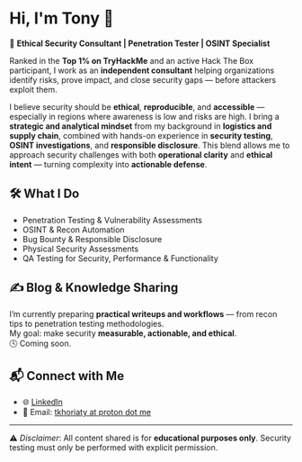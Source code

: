 # Hi, I'm Tony 👋  

🔐 **Ethical Security Consultant | Penetration Tester | OSINT Specialist**  

Ranked in the **Top 1% on TryHackMe** and an active Hack The Box participant, I work as an **independent consultant** helping organizations identify risks, prove impact, and close security gaps — before attackers exploit them.  

I believe security should be **ethical**, **reproducible**, and **accessible** — especially in regions where awareness is low and risks are high. I bring a **strategic and analytical mindset** from my background in **logistics and supply chain**, combined with hands-on experience in **security testing**, **OSINT investigations**, and **responsible disclosure**. This blend allows me to approach security challenges with both **operational clarity** and **ethical intent** — turning complexity into **actionable defense**.

## 🛠 What I Do  
- Penetration Testing & Vulnerability Assessments  
- OSINT & Recon Automation  
- Bug Bounty & Responsible Disclosure  
- Physical Security Assessments  
- QA Testing for Security, Performance & Functionality  

## ✍️ Blog & Knowledge Sharing  
I’m currently preparing **practical writeups and workflows** — from recon tips to penetration testing methodologies.  
My goal: make security **measurable, actionable, and ethical**.  
🕓 Coming soon.

## 📬 Connect with Me  
- 🌐 [LinkedIn](https://www.linkedin.com/in/tony-khoriaty/)
- 📧 Email: [tkhoriaty at proton dot me](mailto:tkhoriaty@proton.me "Please use responsibly")

---

⚠️ *Disclaimer*: All content shared is for **educational purposes only**. Security testing must only be performed with explicit permission.  
